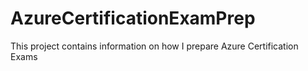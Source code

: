 # AzureCertificationExamPrep
This project contains information on how I prepare Azure Certification Exams
